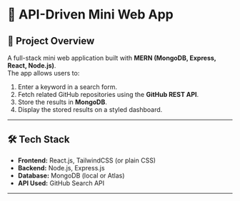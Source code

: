 # 📌 API-Driven Mini Web App

## 🚀 Project Overview
A full-stack mini web application built with **MERN (MongoDB, Express, React, Node.js)**.  
The app allows users to:
1. Enter a keyword in a search form.  
2. Fetch related GitHub repositories using the **GitHub REST API**.  
3. Store the results in **MongoDB**.  
4. Display the stored results on a styled dashboard.  

---

## 🛠️ Tech Stack
- **Frontend:** React.js, TailwindCSS (or plain CSS)  
- **Backend:** Node.js, Express.js  
- **Database:** MongoDB (local or Atlas)  
- **API Used:** GitHub Search API  

---
